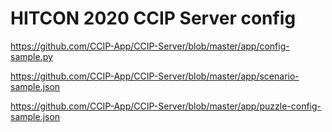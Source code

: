 HITCON 2020 CCIP Server config
===

https://github.com/CCIP-App/CCIP-Server/blob/master/app/config-sample.py

https://github.com/CCIP-App/CCIP-Server/blob/master/app/scenario-sample.json

https://github.com/CCIP-App/CCIP-Server/blob/master/app/puzzle-config-sample.json
